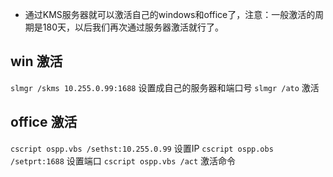 - 通过KMS服务器就可以激活自己的windows和office了，注意：一般激活的周期是180天，以后我们再次通过服务器激活就行了。

## win 激活
`slmgr /skms 10.255.0.99:1688` 设置成自己的服务器和端口号
`slmgr /ato` 激活

## office 激活
`cscript ospp.vbs /sethst:10.255.0.99` 设置IP
`cscript ospp.obs /setprt:1688` 设置端口
`cscript ospp.vbs /act` 激活命令